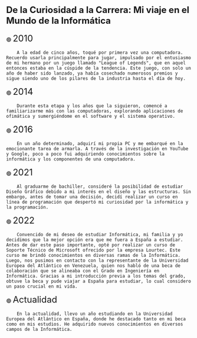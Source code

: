 #  <font size = 5>De la Curiosidad a la Carrera: Mi viaje en el Mundo de la Informática </font>

:green_circle:  <font size = 5> 2010 </font>
~~~
    A la edad de cinco años, toqué por primera vez una computadora. Recuerdo usarla principalmente para jugar, impulsado por el entusiasmo de mi hermano por un juego llamado "League of Legends", que en aquel entonces estaba en la cúspide de la tendencia. Este juego, con solo un año de haber sido lanzado, ya había cosechado numerosos premios y sigue siendo uno de los pilares de la industria hasta el día de hoy.
~~~

:green_circle: <font size = 5> 2014 </font>
~~~
    Durante esta etapa y los años que la siguieron, comencé a familiarizarme más con las computadoras, explorando aplicaciones de ofimática y sumergiéndome en el software y el sistema operativo.
~~~

:green_circle: <font size = 5> 2016 </font>
~~~
    En un año determinado, adquirí mi propia PC y me embarqué en la emocionante tarea de armarla. A través de la investigación en YouTube y Google, poco a poco fui adquiriendo conocimientos sobre la informática y los componentes de una computadora.
~~~

:green_circle: <font size = 5> 2021 </font>
~~~
    Al graduarme de bachiller, consideré la posibilidad de estudiar Diseño Gráfico debido a mi interés en el diseño y las estructuras. Sin embargo, antes de tomar una decisión, decidí realizar un curso en línea de programación que despertó mi curiosidad por la informática y la programación.
~~~

:green_circle: <font size = 5> 2022 </font>
~~~
    Convencido de mi deseo de estudiar Informática, mi familia y yo decidimos que la mejor opción era que me fuera a España a estudiar. Antes de dar este paso importante, opté por realizar un curso de Soporte Técnico de Microsoft ofrecido por la empresa Lourtec. Este curso me brindó conocimientos en diversas ramas de la Informática. Luego, nos pusimos en contacto con la representante de la Universidad Europea del Atlántico en Venezuela, quien nos habló de una beca de colaboración que se alineaba con el Grado en Ingeniería en Informática. Gracias a mi introducción previa a los temas del grado, obtuve la beca y pude viajar a España para estudiar, lo cual considero un paso crucial en mi vida.
~~~

:green_circle: <font size = 5> Actualidad </font>
~~~
    En la actualidad, llevo un año estudiando en la Universidad Europea del Atlántico en España, donde he destacado tanto en mi beca como en mis estudios. He adquirido nuevos conocimientos en diversos campos de la Informática.
~~~













